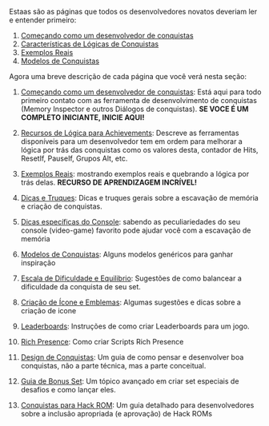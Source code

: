 Estaas são as páginas que todos os desenvolvedores novatos deveriam ler e entender primeiro:

1. [Começando como um desenvolvedor de conquistas](/pt/developer-docs/getting-started-as-an-achievement-developer)
2. [Características de Lógicas de Conquistas](/pt/orphaned/achievement-logic-features)
3. [Exemplos Reais](/pt/developer-docs/real-examples)
4. [Modelos de Conquistas](/pt/developer-docs/achievement-templates)

Agora uma breve descrição de cada página que você verá nesta seção:

1. [Começando como um desenvolvedor de conquistas](/pt/developer-docs/getting-started-as-an-achievement-developer): Está aqui para todo primeiro contato com as ferramenta de desenvolvimento de conquistas (Memory Inspector e outros Diálogos de conquistas). **SE VOCE É UM COMPLETO INICIANTE, INICIE AQUI!**

2. [Recursos de Lógica para Achievements](/pt/orphaned/achievement-logic-features): Descreve as ferramentas disponíveis para um desenvolvedor tem em ordem para melhorar a lógica por trás das conquistas como os valores desta, contador de Hits, ResetIf, PauseIf, Grupos Alt, etc.

3. [Exemplos Reais](/pt/developer-docs/real-examples): mostrando exemplos reais e quebrando a lógica por trás delas. **RECURSO DE APRENDIZAGEM INCRÍVEL!**

4. [Dicas e Truques](/pt/developer-docs/tips-and-tricks): Dicas e truques gerais sobre a escavação de memória e criação de conquistas.

5. [Dicas específicas do Console](/pt/developer-docs/console-specific-tips): sabendo as peculiariedades do seu console (video-game) favorito pode ajudar você com a escavação de memória

6. [Modelos de Conquistas](/pt/developer-docs/achievement-templates): Alguns modelos genéricos para ganhar inspiração

7. [Escala de Dificuldade e Equilibrio](/pt/developer-docs/difficulty-scale-and-balance): Sugestões de como balancear a dificuldade da conquista de seu set.

8. [Criação de Ícone e Emblemas](/pt/developer-docs/badge-and-icon-creation): Algumas sugestões e dicas sobre a criação de icone

9. [Leaderboards](/pt/developer-docs/leaderboards): Instruções de como criar Leaderboards para um jogo.

10. [Rich Presence](/pt/developer-docs/rich-presence): Como criar Scripts Rich Presence

11. [Design de Conquistas](/pt/developer-docs/achievement-design): Um guia de como pensar e desenvolver boa conquistas, não a parte técnica, mas a parte conceitual.

12. [Guia de Bonus Set](/guidelines/content/subsets): Um tópico avançado em criar set especiais de desafios e como lançar eles.

13. [Conquistas para Hack ROM](/guidelines/content/achievements-for-rom-hacks): Um guia detalhado para desenvolvedores sobre a inclusão apropriada (e aprovação) de Hack ROMs

